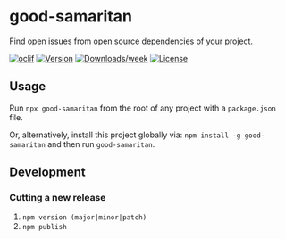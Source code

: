# good-samaritan

Find open issues from open source dependencies of your project.

[![oclif](https://img.shields.io/badge/cli-oclif-brightgreen.svg)](https://oclif.io)
[![Version](https://img.shields.io/npm/v/good-samaritan.svg)](https://npmjs.org/package/good-samaritan)
[![Downloads/week](https://img.shields.io/npm/dw/good-samaritan.svg)](https://npmjs.org/package/good-samaritan)
[![License](https://img.shields.io/npm/l/good-samaritan.svg)](https://github.com/stdavis/good-samaritan/blob/master/package.json)

## Usage

Run `npx good-samaritan` from the root of any project with a `package.json` file.

Or, alternatively, install this project globally via: `npm install -g good-samaritan` and then run `good-samaritan`.

## Development

### Cutting a new release

1. `npm version (major|minor|patch)`
1. `npm publish`
